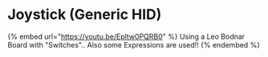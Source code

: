 # Joystick (Generic HID)

{% embed url="https://youtu.be/Epltw0PQRB0" %}
Using a Leo Bodnar Board with "Switches"..  Also some Expressions are used!!
{% endembed %}



